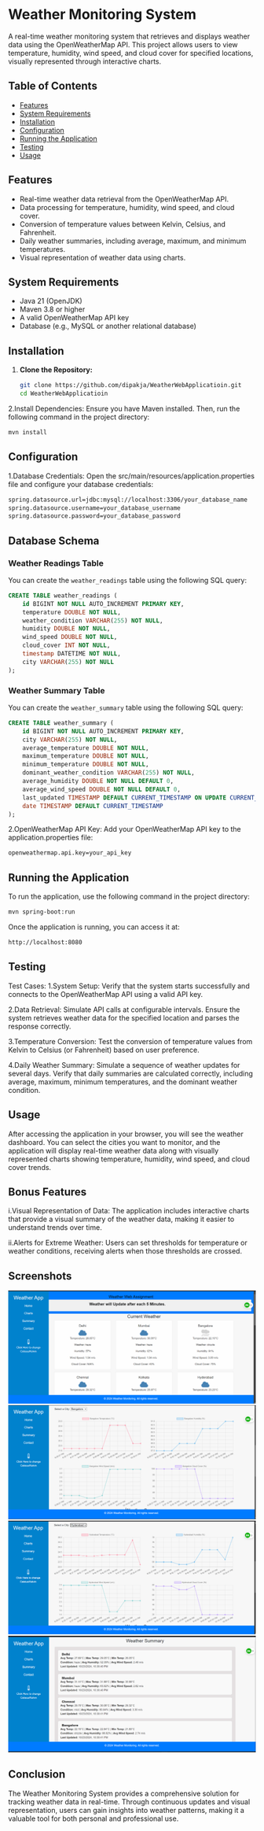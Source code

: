 # Weather Monitoring System

A real-time weather monitoring system that retrieves and displays weather data using the OpenWeatherMap API. This project allows users to view temperature, humidity, wind speed, and cloud cover for specified locations, visually represented through interactive charts.

## Table of Contents
- [Features](#features)
- [System Requirements](#system-requirements)
- [Installation](#installation)
- [Configuration](#configuration)
- [Running the Application](#running-the-application)
- [Testing](#testing)
- [Usage](#usage)


## Features
- Real-time weather data retrieval from the OpenWeatherMap API.
- Data processing for temperature, humidity, wind speed, and cloud cover.
- Conversion of temperature values between Kelvin, Celsius, and Fahrenheit.
- Daily weather summaries, including average, maximum, and minimum temperatures.
- Visual representation of weather data using charts.

## System Requirements
- Java 21 (OpenJDK)
- Maven 3.8 or higher
- A valid OpenWeatherMap API key
- Database (e.g., MySQL or another relational database)

## Installation
1. **Clone the Repository:**
   ```bash
   git clone https://github.com/dipakja/WeatherWebApplicatioin.git
   cd WeatherWebApplicatioin
2.Install Dependencies: Ensure you have Maven installed. Then, run the following command in the project directory:

```bash
mvn install
```
## Configuration
1.Database Credentials: Open the src/main/resources/application.properties file and configure your database credentials:
```bash
spring.datasource.url=jdbc:mysql://localhost:3306/your_database_name
spring.datasource.username=your_database_username
spring.datasource.password=your_database_password
```
## Database Schema

### Weather Readings Table
You can create the `weather_readings` table using the following SQL query:

```sql
CREATE TABLE weather_readings (
    id BIGINT NOT NULL AUTO_INCREMENT PRIMARY KEY,
    temperature DOUBLE NOT NULL,
    weather_condition VARCHAR(255) NOT NULL,
    humidity DOUBLE NOT NULL,
    wind_speed DOUBLE NOT NULL,
    cloud_cover INT NOT NULL,
    timestamp DATETIME NOT NULL,
    city VARCHAR(255) NOT NULL
);
```

### Weather Summary Table
You can create the `weather_summary` table using the following SQL query:
```sql
CREATE TABLE weather_summary (
    id BIGINT NOT NULL AUTO_INCREMENT PRIMARY KEY,
    city VARCHAR(255) NOT NULL,
    average_temperature DOUBLE NOT NULL,
    maximum_temperature DOUBLE NOT NULL,
    minimum_temperature DOUBLE NOT NULL,
    dominant_weather_condition VARCHAR(255) NOT NULL,
    average_humidity DOUBLE NOT NULL DEFAULT 0,
    average_wind_speed DOUBLE NOT NULL DEFAULT 0,
    last_updated TIMESTAMP DEFAULT CURRENT_TIMESTAMP ON UPDATE CURRENT_TIMESTAMP,
    date TIMESTAMP DEFAULT CURRENT_TIMESTAMP
);
```

2.OpenWeatherMap API Key: Add your OpenWeatherMap API key to the application.properties file:
```bash
openweathermap.api.key=your_api_key
```
## Running the Application
To run the application, use the following command in the project directory:
```bash
mvn spring-boot:run
```
Once the application is running, you can access it at:

```bash
http://localhost:8080
```
## Testing
 Test Cases:
1.System Setup:
Verify that the system starts successfully and connects to the OpenWeatherMap API using a valid API key.

2.Data Retrieval:
Simulate API calls at configurable intervals.
Ensure the system retrieves weather data for the specified location and parses the response correctly.

3.Temperature Conversion:
Test the conversion of temperature values from Kelvin to Celsius (or Fahrenheit) based on user preference.

4.Daily Weather Summary:
Simulate a sequence of weather updates for several days.
Verify that daily summaries are calculated correctly, including average, maximum, minimum temperatures, and the dominant weather condition.


## Usage
After accessing the application in your browser, you will see the weather dashboard. You can select the cities you want to monitor, and the application will display real-time weather data along with visually represented charts showing temperature, humidity, wind speed, and cloud cover trends.

## Bonus Features
i.Visual Representation of Data: The application includes interactive charts that provide a visual summary of the weather data, making it easier to understand trends over time.

ii.Alerts for Extreme Weather: Users can set thresholds for temperature or weather conditions, receiving alerts when those thresholds are crossed.


## Screenshots

<img src="weatherApplication/src/main/resources/static/01.png" />

<img src="weatherApplication/src/main/resources/static/02.png" />

<img src="weatherApplication/src/main/resources/static/03.png" />

<img src="weatherApplication/src/main/resources/static/04.png" />






## Conclusion
The Weather Monitoring System provides a comprehensive solution for tracking weather data in real-time.
Through continuous updates and visual representation, users can gain insights into weather patterns, making it a valuable tool for both personal and professional use.
